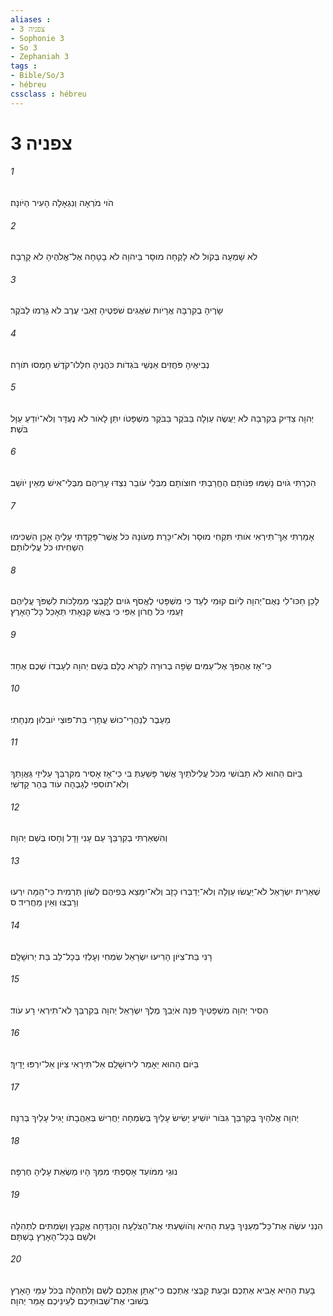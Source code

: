 ```yaml
---
aliases : 
- צפניה 3
- Sophonie 3
- So 3
- Zephaniah 3
tags : 
- Bible/So/3
- hébreu
cssclass : hébreu
---
```


# צפניה 3

###### 1
הֹוי מֹרְאָה וְנִגְאָלָה הָעִיר הַיֹּונָה׃
###### 2
לֹא שָׁמְעָה בְּקֹול לֹא לָקְחָה מוּסָר בַּיהוָה לֹא בָטָחָה אֶל־אֱלֹהֶיהָ לֹא קָרֵבָה׃
###### 3
שָׂרֶיהָ בְקִרְבָּהּ אֲרָיֹות שֹׁאֲגִים שֹׁפְטֶיהָ זְאֵבֵי עֶרֶב לֹא גָרְמוּ לַבֹּקֶר׃
###### 4
נְבִיאֶיהָ פֹּחֲזִים אַנְשֵׁי בֹּגְדֹות כֹּהֲנֶיהָ חִלְּלוּ־קֹדֶשׁ חָמְסוּ תֹּורָה׃
###### 5
יְהוָה צַדִּיק בְּקִרְבָּהּ לֹא יַעֲשֶׂה עַוְלָה בַּבֹּקֶר בַּבֹּקֶר מִשְׁפָּטֹו יִתֵּן לָאֹור לֹא נֶעְדָּר וְלֹא־יֹודֵעַ עַוָּל בֹּשֶׁת׃
###### 6
הִכְרַתִּי גֹויִם נָשַׁמּוּ פִּנֹּותָם הֶחֱרַבְתִּי חוּצֹותָם מִבְּלִי עֹובֵר נִצְדּוּ עָרֵיהֶם מִבְּלִי־אִישׁ מֵאֵין יֹושֵׁב׃
###### 7
אָמַרְתִּי אַךְ־תִּירְאִי אֹותִי תִּקְחִי מוּסָר וְלֹא־יִכָּרֵת מְעֹונָהּ כֹּל אֲשֶׁר־פָּקַדְתִּי עָלֶיהָ אָכֵן הִשְׁכִּימוּ הִשְׁחִיתוּ כֹּל עֲלִילֹותָם׃
###### 8
לָכֵן חַכּוּ־לִי נְאֻם־יְהוָה לְיֹום קוּמִי לְעַד כִּי מִשְׁפָּטִי לֶאֱסֹף גֹּויִם לְקָבְצִי מַמְלָכֹות לִשְׁפֹּךְ עֲלֵיהֶם זַעְמִי כֹּל חֲרֹון אַפִּי כִּי בְּאֵשׁ קִנְאָתִי תֵּאָכֵל כָּל־הָאָרֶץ׃
###### 9
כִּי־אָז אֶהְפֹּךְ אֶל־עַמִּים שָׂפָה בְרוּרָה לִקְרֹא כֻלָּם בְּשֵׁם יְהוָה לְעָבְדֹו שְׁכֶם אֶחָד׃
###### 10
מֵעֵבֶר לְנַהֲרֵי־כוּשׁ עֲתָרַי בַּת־פּוּצַי יֹובִלוּן מִנְחָתִי׃
###### 11
בַּיֹּום הַהוּא לֹא תֵבֹושִׁי מִכֹּל עֲלִילֹתַיִךְ אֲשֶׁר פָּשַׁעַתְּ בִּי כִּי־אָז אָסִיר מִקִּרְבֵּךְ עַלִּיזֵי גַּאֲוָתֵךְ וְלֹא־תֹוסִפִי לְגָבְהָה עֹוד בְּהַר קָדְשִׁי׃
###### 12
וְהִשְׁאַרְתִּי בְקִרְבֵּךְ עַם עָנִי וָדָל וְחָסוּ בְּשֵׁם יְהוָה׃
###### 13
שְׁאֵרִית יִשְׂרָאֵל לֹא־יַעֲשׂוּ עַוְלָה וְלֹא־יְדַבְּרוּ כָזָב וְלֹא־יִמָּצֵא בְּפִיהֶם לְשֹׁון תַּרְמִית כִּי־הֵמָּה יִרְעוּ וְרָבְצוּ וְאֵין מַחֲרִיד׃ ס
###### 14
רָנִּי בַּת־צִיֹּון הָרִיעוּ יִשְׂרָאֵל שִׂמְחִי וְעָלְזִי בְּכָל־לֵב בַּת יְרוּשָׁלִָם׃
###### 15
הֵסִיר יְהוָה מִשְׁפָּטַיִךְ פִּנָּה אֹיְבֵךְ מֶלֶךְ יִשְׂרָאֵל יְהוָה בְּקִרְבֵּךְ לֹא־תִירְאִי רָע עֹוד׃
###### 16
בַּיֹּום הַהוּא יֵאָמֵר לִירוּשָׁלִַם אַל־תִּירָאִי צִיֹּון אַל־יִרְפּוּ יָדָיִךְ׃
###### 17
יְהוָה אֱלֹהַיִךְ בְּקִרְבֵּך גִּבֹּור יֹושִׁיעַ יָשִׂישׂ עָלַיִךְ בְּשִׂמְחָה יַחֲרִישׁ בְּאַהֲבָתֹו יָגִיל עָלַיִךְ בְּרִנָּה׃
###### 18
נוּגֵי מִמֹּועֵד אָסַפְתִּי מִמֵּךְ הָיוּ מַשְׂאֵת עָלֶיהָ חֶרְפָּה׃
###### 19
הִנְנִי עֹשֶׂה אֶת־כָּל־מְעַנַּיִךְ בָּעֵת הַהִיא וְהֹושַׁעְתִּי אֶת־הַצֹּלֵעָה וְהַנִּדָּחָה אֲקַבֵּץ וְשַׂמְתִּים לִתְהִלָּה וּלְשֵׁם בְּכָל־הָאָרֶץ בָּשְׁתָּם׃
###### 20
בָּעֵת הַהִיא אָבִיא אֶתְכֶם וּבָעֵת קַבְּצִי אֶתְכֶם כִּי־אֶתֵּן אֶתְכֶם לְשֵׁם וְלִתְהִלָּה בְּכֹל עַמֵּי הָאָרֶץ בְּשׁוּבִי אֶת־שְׁבוּתֵיכֶם לְעֵינֵיכֶם אָמַר יְהוָה׃
